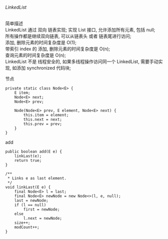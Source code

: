 ###### LinkedList
简单描述  
LinkedList 通过 双向 链表实现; 实现 List 接口, 允许添加所有元素, 包括 null;   
所有操作都是继续双向链表, 可以从链表头 或者 链表尾进行访问;   
添加, 删除元素的时间复杂度是 O(1);   
带索引 index 的 添加, 删除元素的时间复杂度是 O(n);   
查询元素的时间复杂度是 O(n);   
LinkedList 不是 线程安全的, 如果多线程操作访问同一个 LinkedList, 需要手动实现, 如添加 synchronized 代码块;   

节点  
```
private static class Node<E> {
    E item;
    Node<E> next;
    Node<E> prev;

    Node(Node<E> prev, E element, Node<E> next) {
        this.item = element;
        this.next = next;
        this.prev = prev;
    }
}
```
add  
```
public boolean add(E e) {
    linkLast(e);
    return true;
}

/**
 * Links e as last element.
 */
void linkLast(E e) {
    final Node<E> l = last;
    final Node<E> newNode = new Node<>(l, e, null);
    last = newNode;
    if (l == null)
        first = newNode;
    else
        l.next = newNode;
    size++;
    modCount++;
}

```